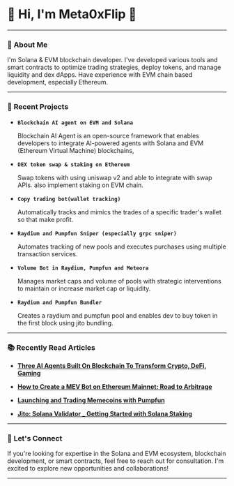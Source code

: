 
# 👋 Hi, I'm Meta0xFlip 🎯



---
### 🌟 **About Me**
I'm Solana & EVM blockchain developer. I've developed various tools and smart contracts to optimize trading strategies, deploy tokens, and manage liquidity and dex dApps.
Have experience with EVM chain based development, especially Ethereum.

---

### 🚀 **Recent Projects**

- **`Blockchain AI agent on EVM and Solana`**

  Blockchain AI Agent is an open-source framework that enables developers to integrate AI-powered agents with Solana and EVM (Ethereum Virtual Machine) blockchains,

- **`DEX token swap & staking on Ethereum`**

  Swap tokens with using uniswap v2 and able to integrate with swap APIs. also implement staking on EVM chain.

- **`Copy trading bot(wallet tracking)`**

  Automatically tracks and mimics the trades of a specific trader's wallet so that make profit.

- **`Raydium and Pumpfun Sniper (especially grpc sniper)`**

  Automates tracking of new pools and executes purchases using multiple transaction services.

- **`Volume Bot in Raydium, Pumpfun and Meteora`**

  Manages market caps and volume of pools with strategic interventions to maintain or increase market cap or liquidity.
  
- **`Raydium and Pumpfun Bundler`**

  Creates a raydium and pumpfun pool and enables dev to buy token in the first block using jito bundling.
---

### 📚 **Recently Read Articles**

- [**Three AI Agents Built On Blockchain To Transform Crypto, DeFi, Gaming**](https://www.forbes.com/sites/digital-assets/2025/02/06/three-ai-agents-built-on-blockchain-to-transform-crypto-defi-gaming/)

- [**How to Create a MEV Bot on Ethereum Mainnet: Road to Arbitrage**](https://www.blocknative.com/blog/mev-and-creating-a-basic-arbitrage-bot-on-ethereum-mainnet)

- [**Launching and Trading Memecoins with Pumpfun**](https://medium.com/@8093akash/explaining-pump-fun-launching-and-trading-memecoins-and-building-your-pump-fun-clone-1ecc8081c589)

- [**Jito: Solana Validator _ Getting Started with Solana Staking**](https://www.jito.network/blog/solana-validator-101-getting-started-with-solana-staking/)

---

### 💼 **Let's Connect**
If you're looking for expertise in the Solana and EVM ecosystem, blockchain development, or smart contracts, feel free to reach out for consultation. I'm excited to explore new opportunities and collaborations!

---
